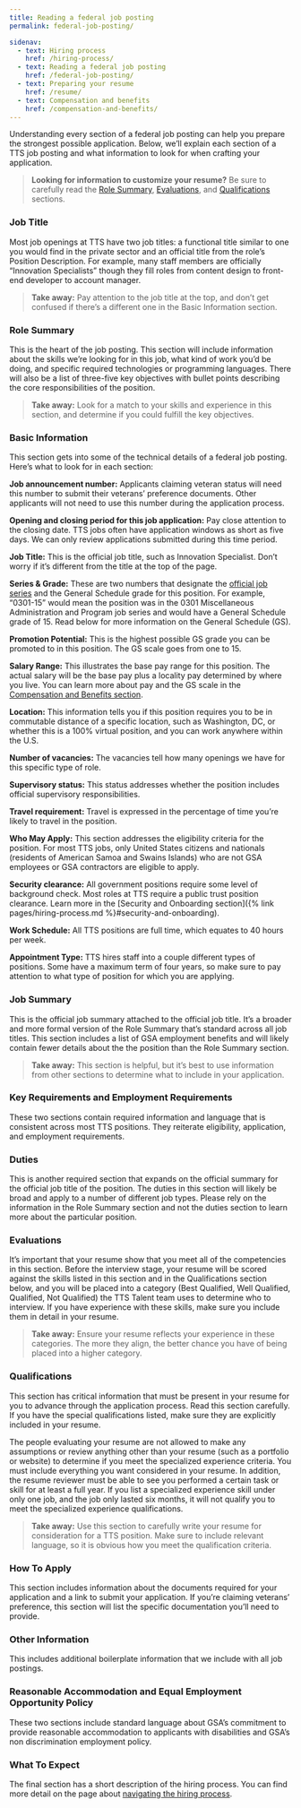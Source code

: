 ```yaml
---
title: Reading a federal job posting
permalink: federal-job-posting/

sidenav:
  - text: Hiring process
    href: /hiring-process/
  - text: Reading a federal job posting
    href: /federal-job-posting/
  - text: Preparing your resume
    href: /resume/
  - text: Compensation and benefits
    href: /compensation-and-benefits/
---
```


Understanding every section of a federal job posting can help you
prepare the strongest possible application. Below, we’ll explain each
section of a TTS job posting and what information to look for when
crafting your application.

> **Looking for information to customize your resume?** Be sure to carefully read the [Role Summary](#role-summary), [Evaluations](#evaluations), and [Qualifications](#qualifications) sections.

### Job Title

Most job openings at TTS have two job titles: a functional title similar
to one you would find in the private sector and an official title from
the role’s Position Description. For example, many staff members are
officially “Innovation Specialists” though they fill roles from content
design to front-end developer to account manager.

> **Take away:** Pay attention to the job title at the top, and don’t
> get confused if there’s a different one in the Basic Information
> section.

### Role Summary

This is the heart of the job posting. This section will include
information about the skills we’re looking for in this job, what kind of
work you’d be doing, and specific required technologies or programming
languages. There will also be a list of three-five key objectives with
bullet points describing the core responsibilities of the position.

> **Take away:** Look for a match to your skills and experience in this
> section, and determine if you could fulfill the key objectives.

### Basic Information

This section gets into some of the technical details of a federal job
posting. Here’s what to look for in each section:

**Job announcement number:** Applicants claiming veteran status will
need this number to submit their veterans’ preference documents. Other
applicants will not need to use this number during the application
process.

**Opening and closing period for this job application:** Pay close
attention to the closing date. TTS jobs often have application windows
as short as five days. We can only review applications submitted during
this time period.

**Job Title:** This is the official job title, such as Innovation
Specialist. Don’t worry if it’s different from the title at the top of
the page.

**Series & Grade:** These are two numbers that designate the [official
job
series](https://www.opm.gov/policy-data-oversight/classification-qualifications/classifying-general-schedule-positions/)
and the General Schedule grade for this position. For example, “0301-15”
would mean the position was in the 0301 Miscellaneous Administration and
Program job series and would have a General Schedule grade of 15. Read
below for more information on the General Schedule (GS).

**Promotion Potential:** This is the highest possible GS grade you can
be promoted to in this position. The GS scale goes from one to 15.

**Salary Range:** This illustrates the base pay range for this position.
The actual salary will be the base pay plus a locality pay determined by
where you live. You can learn more about pay and the GS scale in the
[Compensation and Benefits section](https://join.tts.gsa.gov/compensation-and-benefits/).

**Location:** This information tells you if this position requires you
to be in commutable distance of a specific location, such as Washington,
DC, or whether this is a 100% virtual position, and you can work
anywhere within the U.S.

**Number of vacancies:** The vacancies tell how many openings we have
for this specific type of role.

**Supervisory status:** This status addresses whether the position
includes official supervisory responsibilities.

**Travel requirement:** Travel is expressed in the percentage of time
you’re likely to travel in the position.

**Who May Apply:** This section addresses the eligibility criteria for
the position. For most TTS jobs, only United States citizens and
nationals (residents of American Samoa and Swains Islands) who are not
GSA employees or GSA contractors are eligible to apply.

**Security clearance:** All government positions require some level of
background check. Most roles at TTS require a public trust position
clearance. Learn more in the [Security and Onboarding section]({% link pages/hiring-process.md %}#security-and-onboarding).

**Work Schedule:** All TTS positions are full time, which equates to 40
hours per week.

**Appointment Type:** TTS hires staff into a couple different types of
positions. Some have a maximum term of four years, so make sure to pay
attention to what type of position for which you are applying.

### Job Summary

This is the official job summary attached to the official job title.
It’s a broader and more formal version of the Role Summary that’s
standard across all job titles. This section includes a list of GSA
employment benefits and will likely contain fewer details about the the
position than the Role Summary section.

> **Take away:** This section is helpful, but it’s best to use
> information from other sections to determine what to include in your
> application.

### Key Requirements and Employment Requirements

These two sections contain required information and language that is
consistent across most TTS positions. They reiterate eligibility,
application, and employment requirements.

### Duties

This is another required section that expands on the official summary
for the official job title of the position. The duties in this section
will likely be broad and apply to a number of different job types.
Please rely on the information in the Role Summary section and not the
duties section to learn more about the particular position.

### Evaluations

It’s important that your resume show that you meet all of the
competencies in this section. Before the interview stage, your resume
will be scored against the skills listed in this section and in the
Qualifications section below, and you will be placed into a category
(Best Qualified, Well Qualified, Qualified, Not Qualified) the TTS
Talent team uses to determine who to interview. If you have experience
with these skills, make sure you include them in detail in your resume.

> **Take away:** Ensure your resume reflects your experience in these
> categories. The more they align, the better chance you have of being
> placed into a higher category.

### Qualifications

This section has critical information that must be present in your
resume for you to advance through the application process. Read this
section carefully. If you have the special qualifications listed, make
sure they are explicitly included in your resume.

The people evaluating your resume are not allowed to make any
assumptions or review anything other than your resume (such as a
portfolio or website) to determine if you meet the specialized
experience criteria. You must include everything you want considered in
your resume. In addition, the resume reviewer must be able to see you
performed a certain task or skill for at least a full year. If you list
a specialized experience skill under only one job, and the job only
lasted six months, it will not qualify you to meet the specialized
experience qualifications.

> **Take away:** Use this section to carefully write your resume for
> consideration for a TTS position. Make sure to include relevant
> language, so it is obvious how you meet the qualification criteria.

### How To Apply

This section includes information about the documents required for your
application and a link to submit your application. If you’re claiming
veterans’ preference, this section will list the specific documentation
you’ll need to provide.

### Other Information

This includes additional boilerplate information that we include with
all job postings.

### Reasonable Accommodation and Equal Employment Opportunity Policy

These two sections include standard language about GSA’s commitment to
provide reasonable accommodation to applicants with disabilities and
GSA’s non discrimination employment policy.

### What To Expect

The final section has a short description of the hiring process. You can
find more detail on the page about [navigating the hiring process](https://join.tts.gsa.gov/hiring-process/).
